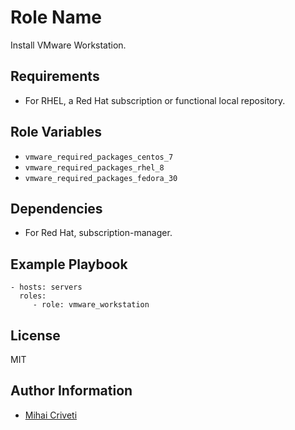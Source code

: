 Role Name
=========

Install VMware Workstation.

Requirements
------------

- For RHEL, a Red Hat subscription or functional local repository.

Role Variables
--------------

- `vmware_required_packages_centos_7`
- `vmware_required_packages_rhel_8`
- `vmware_required_packages_fedora_30`

Dependencies
------------

- For Red Hat, subscription-manager.

Example Playbook
----------------

    - hosts: servers
      roles:
         - role: vmware_workstation

License
-------

MIT

Author Information
------------------

- [Mihai Criveti](https://www.linkedin.com/in/crivetimihai/)
